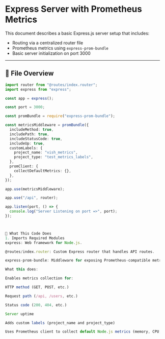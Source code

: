 # Express Server with Prometheus Metrics

This document describes a basic Express.js server setup that includes:

- Routing via a centralized router file
- Prometheus metrics using `express-prom-bundle`
- Basic server initialization on port 3000

---

## 📁 File Overview

```ts
import router from "@routes/index.router";
import express from "express";

const app = express();

const port = 3000;

const promBundle = require("express-prom-bundle");

const metricsMiddleware = promBundle({
  includeMethod: true,
  includePath: true,
  includeStatusCode: true,
  includeUp: true,
  customLabels: {
    project_name: "vish_metrics",
    project_type: "test_metrics_labels",
  },
  promClient: {
    collectDefaultMetrics: {},
  },
});

app.use(metricsMiddleware);

app.use("/api", router);

app.listen(port, () => {
  console.log("Server Listening on port =>", port);
});



🔧 What This Code Does
1. Imports Required Modules
express: Web framework for Node.js.

@routes/index.router: Custom Express router that handles API routes.

express-prom-bundle: Middleware for exposing Prometheus-compatible metrics.

What this does:

Enables metrics collection for:

HTTP method (GET, POST, etc.)

Request path (/api, /users, etc.)

Status code (200, 404, etc.)

Server uptime

Adds custom labels (project_name and project_type)

Uses Prometheus client to collect default Node.js metrics (memory, CPU, etc.)